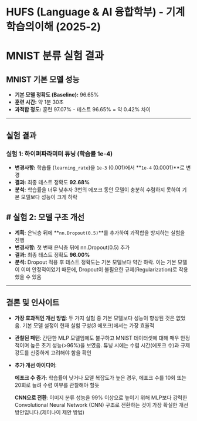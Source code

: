 # HUFS (Language & AI 융합학부) - 기계학습의이해 (2025-2)

# MNIST 분류 실험 결과

## MNIST 기본 모델 성능

- **기본 모델 정확도 (Baseline):** 96.65% 
- **훈련 시간:** 약 1분 30초
- **과적합 정도:**  훈련 97.07% - 테스트 96.65% = 약 0.42% 차이

---
## 실험 결과

### 실험 1: 하이퍼파라미터 튜닝 (학습률 1e-4)

- **변경사항:** 학습률 (`learning_rate`)을 `1e-3` (0.001)에서 **`1e-4` (0.0001)**로 변경
- **결과:** 최종 테스트 정확도 **92.68%**
- **분석:** 학습률을 너무 낮추자 3번의 에포크 동안 모델이 충분히 수렴하지 못하여 기본 모델보다 성능이 크게 하락

## # 실험 2: 모델 구조 개선

- **계획:** 은닉층 뒤에 **`nn.Dropout(0.5)`**를 추가하여 과적합을 방지하는 실험을 진행
- **변경사항:** 첫 번째 은닉층 뒤에 nn.Dropout(0.5) 추가
- **결과:** 최종 테스트 정확도 **96.00%**
- **분석:** Dropout 적용 후 테스트 정확도는 기본 모델보다 약간 하락. 이는 기본 모델이 이미 안정적이었기 때문에, Dropout이 불필요한 규제(Regularization)로 작용했을 수 있음

---

## 결론 및 인사이트
- **가장 효과적인 개선 방법**: 두 가지 실험 중 기본 모델보다 성능이 향상된 것은 없었음. 기본 모델 설정이 현재 실험 구성(3 에포크)에서는 가장 효율적

- **관찰된 패턴**: 간단한 MLP 모델임에도 불구하고 MNIST 데이터셋에 대해 매우 안정적이며 높은 초기 성능(>96%)을 보였음. 튜닝 시에는 수렴 시간(에포크 수)과 규제 강도를 신중하게 고려해야 함을 확인

- **추가 개선 아이디어**:

  **에포크 수 증가**: 학습률이 낮거나 모델 복잡도가 높은 경우, 에포크 수를 10회 또는 20회로 늘려 수렴 여부를 관찰해야 할듯

  **CNN으로 전환**: 이미지 분류 성능을 99% 이상으로 높이기 위해 MLP보다 강력한 Convolutional Neural Network (CNN) 구조로 전환하는 것이 가장 확실한 개선 방안입니다.(제미나이 제안 방법)
